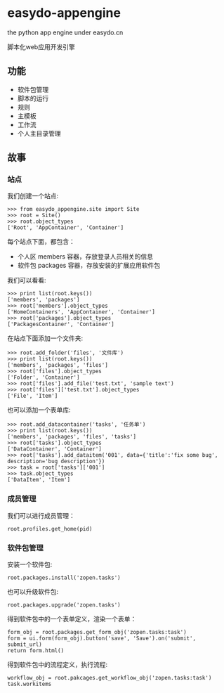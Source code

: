 # easydo-appengine
the python app engine under easydo.cn

脚本化web应用开发引擎

## 功能

- 软件包管理
- 脚本的运行
- 规则
- 主模板
- 工作流
- 个人主目录管理

## 故事

### 站点

我们创建一个站点:

    >>> from easydo_appengine.site import Site
    >>> root = Site()
    >>> root.object_types
    ['Root', 'AppContainer', 'Container']

每个站点下面，都包含：

- 个人区 members 容器，存放登录人员相关的信息
- 软件包 packages 容器，存放安装的扩展应用软件包

我们可以看看:

    >>> print list(root.keys())
    ['members', 'packages']
    >>> root['members'].object_types
    ['HomeContainers', 'AppContainer', 'Container']
    >>> root['packages'].object_types
    ['PackagesContainer', 'Container']

在站点下面添加一个文件夹:

    >>> root.add_folder('files', '文件库')
    >>> print list(root.keys())
    ['members', 'packages', 'files']
    >>> root['files'].object_types
    ['Folder', 'Container']
    >>> root['files'].add_file('test.txt', 'sample text')
    >>> root['files']['test.txt'].object_types
    ['File', 'Item']

也可以添加一个表单库:

    >>> root.add_datacontainer('tasks', '任务单')
    >>> print list(root.keys())
    ['members', 'packages', 'files', 'tasks']
    >>> root['tasks'].object_types
    ['DataContainer', 'Container']
    >>> root['tasks'].add_dataitem('001', data={'title':'fix some bug', description='bug description'})
    >>> task = root['tasks']['001']
    >>> task.object_types
    ['DataItem', 'Item']
    
### 成员管理

我们可以进行成员管理：

    root.profiles.get_home(pid)

### 软件包管理

安装一个软件包:

    root.packages.install('zopen.tasks')

也可以升级软件包:

    root.packages.upgrade('zopen.tasks')

得到软件包中的一个表单定义，渲染一个表单：

    form_obj = root.packages.get_form_obj('zopen.tasks:task')
    form = ui.form(form_obj).button('save', 'Save').on('submit', submit_url)
    return form.html()

得到软件包中的流程定义，执行流程:

    workflow_obj = root.pakcages.get_workflow_obj('zopen.tasks:task')
    task.workitems
    
